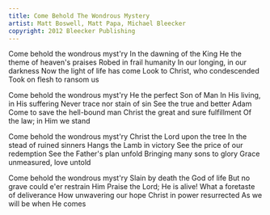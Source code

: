 ```yaml
---
title: Come Behold The Wondrous Mystery
artist: Matt Boswell, Matt Papa, Michael Bleecker
copyright: 2012 Bleecker Publishing
---
```


Come behold the wondrous myst'ry
In the dawning of the King
He the theme of heaven's praises
Robed in frail humanity
In our longing, in our darkness
Now the light of life has come
Look to Christ, who condescended
Took on flesh to ransom us

Come behold the wondrous myst'ry
He the perfect Son of Man
In His living, in His suffering
Never trace nor stain of sin
See the true and better Adam
Come to save the hell-bound man
Christ the great and sure fulfillment
Of the law; in Him we stand

Come behold the wondrous myst'ry
Christ the Lord upon the tree
In the stead of ruined sinners
Hangs the Lamb in victory
See the price of our redemption
See the Father's plan unfold
Bringing many sons to glory
Grace unmeasured, love untold

Come behold the wondrous myst'ry
Slain by death the God of life
But no grave could e'er restrain Him
Praise the Lord; He is alive!
What a foretaste of deliverance
How unwavering our hope
Christ in power resurrected
As we will be when He comes

